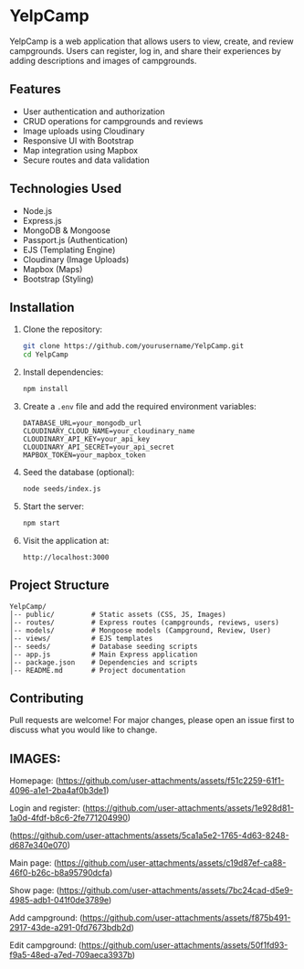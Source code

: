 # YelpCamp

YelpCamp is a web application that allows users to view, create, and review campgrounds. Users can register, log in, and share their experiences by adding descriptions and images of campgrounds.

## Features

- User authentication and authorization
- CRUD operations for campgrounds and reviews
- Image uploads using Cloudinary
- Responsive UI with Bootstrap
- Map integration using Mapbox
- Secure routes and data validation

## Technologies Used

- Node.js
- Express.js
- MongoDB & Mongoose
- Passport.js (Authentication)
- EJS (Templating Engine)
- Cloudinary (Image Uploads)
- Mapbox (Maps)
- Bootstrap (Styling)

## Installation

1. Clone the repository:
   ```sh
   git clone https://github.com/yourusername/YelpCamp.git
   cd YelpCamp
   ```
2. Install dependencies:
   ```sh
   npm install
   ```
3. Create a `.env` file and add the required environment variables:
   ```env
   DATABASE_URL=your_mongodb_url
   CLOUDINARY_CLOUD_NAME=your_cloudinary_name
   CLOUDINARY_API_KEY=your_api_key
   CLOUDINARY_API_SECRET=your_api_secret
   MAPBOX_TOKEN=your_mapbox_token
   ```
4. Seed the database (optional):
   ```sh
   node seeds/index.js
   ```
5. Start the server:
   ```sh
   npm start
   ```
6. Visit the application at:
   ```
   http://localhost:3000
   ```

## Project Structure
```
YelpCamp/
│-- public/         # Static assets (CSS, JS, Images)
│-- routes/         # Express routes (campgrounds, reviews, users)
│-- models/         # Mongoose models (Campground, Review, User)
│-- views/          # EJS templates
│-- seeds/          # Database seeding scripts
│-- app.js          # Main Express application
│-- package.json    # Dependencies and scripts
│-- README.md       # Project documentation
```

## Contributing
Pull requests are welcome! For major changes, please open an issue first to discuss what you would like to change.


## IMAGES:


Homepage:
(https://github.com/user-attachments/assets/f51c2259-61f1-4096-a1e1-2ba4af0b3de1)


Login and register:
(https://github.com/user-attachments/assets/1e928d81-1a0d-4fdf-b8c6-2fe771204990)

(https://github.com/user-attachments/assets/5ca1a5e2-1765-4d63-8248-d687e340e070)

Main page:
(https://github.com/user-attachments/assets/c19d87ef-ca88-46f0-b26c-b8a95790dcfa)

Show page:
(https://github.com/user-attachments/assets/7bc24cad-d5e9-4985-adb1-041f0de3789e)

Add campground:
(https://github.com/user-attachments/assets/f875b491-2917-43de-a291-0fd7673bdb2d)

Edit campground:
(https://github.com/user-attachments/assets/50f1fd93-f9a5-48ed-a7ed-709aeca3937b)




